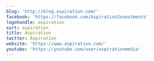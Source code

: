 ```yaml
---
blog: 'http://blog.aspiration.com/'
facebook: 'https://facebook.com/AspirationInvestments'
logohandle: aspiration
sort: aspiration
title: Aspiration
twitter: Aspiration
website: 'https://www.aspiration.com/'
youtube: 'https://youtube.com/user/aspirationmedia'
---
```

